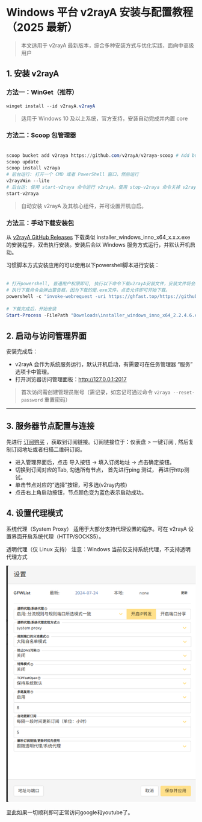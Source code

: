# Windows 平台 v2rayA 安装与配置教程（2025 最新）

> 本文适用于 v2rayA 最新版本，综合多种安装方式与优化实践，面向中高级用户

## 1. 安装 v2rayA

### 方法一：WinGet（推荐）

```powershell
winget install --id v2rayA.v2rayA
```

> 适用于 Windows 10 及以上系统，官方支持，安装自动完成并内置 core

### 方法二：Scoop 包管理器

```powershell

scoop bucket add v2raya https://github.com/v2rayA/v2raya-scoop # Add bucket
scoop update
scoop install v2raya
# 前台运行: 打开一个 CMD 或者 PowerShell 窗口，然后运行
v2rayaWin --lite
# 后台运: 使用 start-v2raya 命令运行 v2rayA，使用 stop-v2raya 命令关掉 v2rayA。
start-v2raya 
```

> 自动安装 v2rayA 及其核心组件，并可设置开机自启。

### 方法三：手动下载安装包

从 [v2rayA GitHub Releases](https://ghfast.top/https://github.com/v2rayA/v2rayA/releases/download/v2.2.4.6/installer_windows_inno_x64_2.2.4.6.exe) 下载类似 installer_windows_inno_x64_x.x.x.exe 的安装程序，双击执行安装。安装后会以 Windows 服务方式运行，并默认开机启动。

习惯脚本方式安装应用的可以使用以下powershell脚本进行安装：

```powershell

# 打开powershell, 普通用户权限即可, 执行以下命令下载v2rayA安装文件，安装文件将会被保存在用户的下载目录下
# 执行下载命令会弹出警告框，因为下载的是.exe文件，点击允许即可开始下载。
powershell -c "invoke-webrequest -uri https://ghfast.top/https://github.com/v2rayA/v2rayA/releases/download/v2.2.4.6/installer_windows_inno_x64_2.2.4.6.exe -outfile Downloads\installer_windows_inno_x64_2.2.4.6.exe"

# 下载完成后，开始安装
Start-Process -FilePath "Downloads\installer_windows_inno_x64_2.2.4.6.exe" -ArgumentList "/silent"

```

## 2. 启动与访问管理界面

安装完成后：

* v2rayA 会作为系统服务运行，默认开机启动，有需要可在任务管理器 “服务” 选项卡中管理。
* 打开浏览器访问管理面板：<http://127.0.0.1:2017>

> 首次访问需创建管理员账号（需记录，如忘记可通过命令 `v2raya --reset-password` 重置密码）

---

## 3. 服务器节点配置与连接

先进行 [订阅购买](https://serv011.20250710.top/#/plan) ，获取到订阅链接。订阅链接位于：仪表盘 > 一键订阅 , 然后复制订阅地址或者扫描二维码订阅。

* 进入管理界面后，点击 导入按钮 → 填入订阅地址 → 点击确定按钮。
* 切换到订阅对应的Tab, 勾选所有节点， 首先进行ping 测试， 再进行http测试。
* 单击节点对应的“选择”按钮，可多选(v2ray内核)
* 点击右上角启动按钮，节点颜色变为蓝色表示启动成功。

## 4. 设置代理模式
系统代理（System Proxy）
适用于大部分支持代理设置的程序。可在 v2rayA 设置界面开启系统代理（HTTP/SOCKS5）。

透明代理（仅 Linux 支持）
注意：Windows 当前仅支持系统代理，不支持透明代理方式

![v2raya 配置](v2raya_setting_on_windows.png)

至此如果一切顺利即可正常访问google和youtube了。

